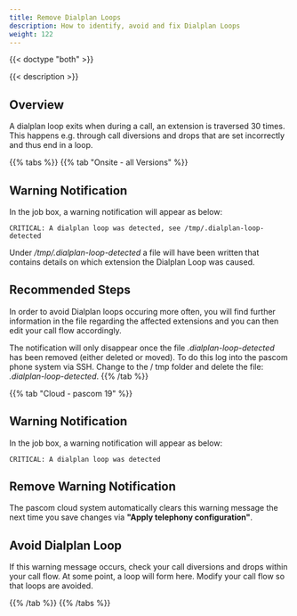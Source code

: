 ```yaml
---
title: Remove Dialplan Loops
description: How to identify, avoid and fix Dialplan Loops
weight: 122
---
```


{{< doctype "both"  >}}

{{< description >}}

## Overview

A dialplan loop exits when during a call, an extension is traversed 30 times. This happens e.g. through call diversions and drops that are set incorrectly and thus end in a loop.

{{% tabs %}}
{{% tab "Onsite - all Versions" %}}

## Warning Notification

In the job box, a warning notification will appear as below:

    CRITICAL: A dialplan loop was detected, see /tmp/.dialplan-loop-detected

Under */tmp/.dialplan-loop-detected* a file will have been written that contains details on which extension the Dialplan Loop was caused.

## Recommended Steps

In order to avoid Dialplan loops occuring more often, you will find further information in the file regarding the affected extensions and you can then edit your call flow accordingly.

The notification will only disappear once the file *.dialplan-loop-detected* has been removed (either deleted or moved). To do this log into the pascom phone system via SSH. 
Change to the / tmp folder and delete the file: *.dialplan-loop-detected*.
{{% /tab %}}

{{% tab "Cloud - pascom 19" %}}
## Warning Notification

In the job box, a warning notification will appear as below:

    CRITICAL: A dialplan loop was detected

## Remove Warning Notification

The pascom cloud system automatically clears this warning message the next time you save changes via **"Apply telephony configuration"**.

## Avoid Dialplan Loop

If this warning message occurs, check your call diversions and drops within your call flow. At some point, a loop will form here. Modify your call flow so that loops are avoided.

{{% /tab %}}
{{% /tabs %}}


